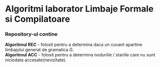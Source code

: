 # Algoritmi laborator Limbaje Formale si Compilatoare
### Repository-ul contine
**Algoritmul REC** - folosit pentru a determina daca un cuvant apartine limbajului generat de gramatica G. <br>
**Algoritmul ACC** - folosit pentru a determina noduriile / stariile care nu sunt niciodata accesate(nevizitate).
